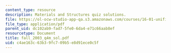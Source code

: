 ```yaml
---
content_type: resource
description: Materials and Structures quiz solutions.
file: https://ol-ocw-studio-app-qa.s3.amazonaws.com/courses/16-01-unified-engineering-i-ii-iii-iv-fall-2005-spring-2006/c4ae163c63b39fc709b5e8d91ece0c5f_fall_2003_q4m_sol.pdf
file_type: application/pdf
parent_uid: dc102ab9-fad7-5fe0-6da4-e71c66aab8ef
resourcetype: Document
title: fall_2003_q4m_sol.pdf
uid: c4ae163c-63b3-9fc7-09b5-e8d91ece0c5f
---
```

